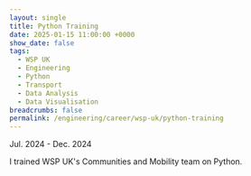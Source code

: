 ```yaml
---
layout: single
title: Python Training
date: 2025-01-15 11:00:00 +0000
show_date: false
tags:
  - WSP UK
  - Engineering
  - Python
  - Transport
  - Data Analysis
  - Data Visualisation
breadcrumbs: false
permalink: /engineering/career/wsp-uk/python-training
---
```

Jul. 2024 - Dec. 2024

I trained WSP UK's Communities and Mobility team on Python.
